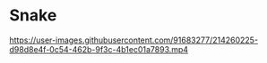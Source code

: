# Snake
https://user-images.githubusercontent.com/91683277/214260225-d98d8e4f-0c54-462b-9f3c-4b1ec01a7893.mp4
